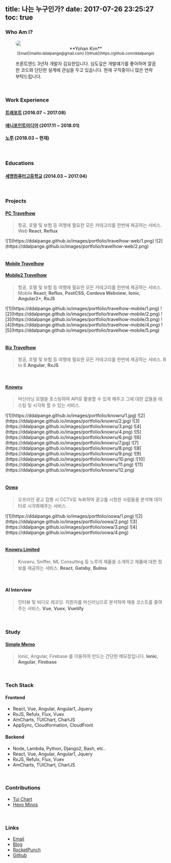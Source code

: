 title: 나는 누구인가?
date: 2017-07-26 23:25:27
toc: true
---

### Who Am I?

<div style="padding: 0 32px;">
    <img src="/images/profile.jpg" style="display:block; margin: 0 auto; border-radius: 300px;" class="not-gallery-item">
    <div style="text-align: center;">**Yohan Kim**<br/><small>[Email](mailto:ddalpange@gmail.com) [Github](https://github.com/ddalpange)</small></div>
    <p>프론트엔드 3년차 개발자 김요한입니다. 심도깊은 개발얘기를 좋아하며 깔끔한 코드와 단단한 설계에 관심을 두고 있습니다. 현재 구직중이니 많은 연락 부탁드립니다.</p>
</div>


<br/>

### Work Experience

#### [트래포트](https://m.travelhow.com) (2016.07 ~ 2017.08)

#### [애니포인트미디어](http://www.anypointmedia.com) (2017.11 ~ 2018.01)

#### [노루](http://knowru.com) (2018.03 ~ 현재)

<br/>

### Educations

#### [세명컴퓨터고등학교](http://www.smc.hs.kr/index.do) (2014.03 ~ 2017.04) 

<br/>

### Projects

#### [PC Travelhow](https://www.travelhow.com)
> 항공, 호텔 및 보험 등 여행에 필요한 모든 카테고리를 한번에 제공하는 서비스. Web
**React**, **Reflux**

<div class="justified-gallery">
![1](https://ddalpange.github.io/images/portfolio/travelhow-web/1.png)
![2](https://ddalpange.github.io/images/portfolio/travelhow-web/2.png)
</div>

<br/>

#### [Mobile Travelhow](https://m.travelhow.com)
#### [Mobile2 Travelhow](https://mm.travelhow.com)
> 항공, 호텔 및 보험 등 여행에 필요한 모든 카테고리를 한번에 제공하는 서비스. Mobile
**React**, **Reflux**, **PostCSS**, **Cordova Webview**, **Ionic**, **Angular2+**, **RxJS**

<div class="justified-gallery">
![1](https://ddalpange.github.io/images/portfolio/travelhow-mobile/1.png)
![2](https://ddalpange.github.io/images/portfolio/travelhow-mobile/2.png)
![3](https://ddalpange.github.io/images/portfolio/travelhow-mobile/3.png)
![4](https://ddalpange.github.io/images/portfolio/travelhow-mobile/4.png)
![5](https://ddalpange.github.io/images/portfolio/travelhow-mobile/5.png)
</div>

<br/>

#### [Biz Travelhow](https://biz.travelhow.biz)
> 항공, 호텔 및 보험 등 여행에 필요한 모든 카테고리를 한번에 제공하는 서비스. B to B
**Angular**, **RxJS**

<br/>

#### [Knowru](https://www.knowru.com)
> 머신러닝 모델을 호스팅하여 API로 활용할 수 있게 해주고 그에 대한 값들을 테스팅 및 시각화 할 수 있는 서비스.

<div class="justified-gallery">
![1](https://ddalpange.github.io/images/portfolio/knowru/1.jpg)
![2](https://ddalpange.github.io/images/portfolio/knowru/2.jpg)
![3](https://ddalpange.github.io/images/portfolio/knowru/3.png)
![4](https://ddalpange.github.io/images/portfolio/knowru/4.png)
![5](https://ddalpange.github.io/images/portfolio/knowru/6.png)
![6](https://ddalpange.github.io/images/portfolio/knowru/7.jpg)
![7](https://ddalpange.github.io/images/portfolio/knowru/8.png)
![8](https://ddalpange.github.io/images/portfolio/knowru/9.png)
![9](https://ddalpange.github.io/images/portfolio/knowru/10.png)
![10](https://ddalpange.github.io/images/portfolio/knowru/11.png)
![11](https://ddalpange.github.io/images/portfolio/knowru/12.png)
</div>

<br/>

#### [Oowa](https://oowa.io)
> 오프라인 광고 집행 시 CCTV로 녹화하여 광고를 시청한 사람들을 분석해 데이터로 시각화해주는 서비스.

<div class="justified-gallery">
![1](https://ddalpange.github.io/images/portfolio/oowa/1.png)
![2](https://ddalpange.github.io/images/portfolio/oowa/2.png)
![3](https://ddalpange.github.io/images/portfolio/oowa/3.png)
![4](https://ddalpange.github.io/images/portfolio/oowa/4.png)
</div>

<br/>

#### [Knowru Limited](https://www.knowrulimited.com)
> Knowru, Sniffer, ML Consulting 등 노루의 제품을 소개하고 제품에 대한 정보를 제공하는 서비스.
**React**, **Gatsby**, **Bulma**

<br/>

#### AI Interview
> 인터뷰 및 비디오 레코딩. 지원자를 머신러닝으로 분석하여 채용 코스트를 줄여주는 서비스.
**Vue**, **Vuex**, **Vuetify**

<br/>

### Study

#### [Simple Memo](https://github.com/ddalpange/simple-memo)
> Ionic, Angular, Firebase 를 이용하여 만드는 간단한 메모장입니다.
**Ionic**, **Angular**, **Firebase**

<br/>

### Tech Stack

#### Frontend

* React, Vue, Angular, Angular1, Jquery
* RxJS, Refulx, Flux, Vuex
* AmCharts, TUIChart, ChartJS
* AppSync, Cloudformation, CloudFront

#### Backend

* Node, Lambda, Python, Django2, Bash, etc..
* React, Vue, Angular, Angular1, Jquery
* RxJS, Refulx, Flux, Vuex
* AmCharts, TUIChart, ChartJS

<br/>


### Contributions

* [Tui Chart](https://github.com/nhnent/tui.chart)
* [Hexo Minos](https://github.com/ppoffice/hexo-theme-minos)

<br/>

### Links

* [Email](ddalpange@gmail.com)
* [Blog](https://ddalpange.github.io)
* [RocketPunch](https://www.rocketpunch.com/@a4a1dafb457a438e/info)
* [Github](https://github.com/ddalpange)
